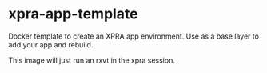 # xpra-app-template
Docker template to create an XPRA app environment. Use as a base layer to add your app and rebuild.

This image will just run an rxvt in the xpra session.
